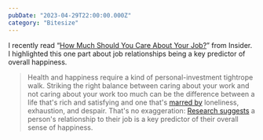 ```yaml
---
pubDate: "2023-04-29T22:00:00.000Z"
category: "Bitesize"
---
```


I recently read “[How Much Should You Care About Your Job?](https://www.businessinsider.com/work-life-balance-job-satisfaction-burnout-great-resignation-office-return-2023-4)” from Insider. I highlighted this one part about job relationships being a key predictor of overall happiness.

> Health and happiness require a kind of personal-investment tightrope walk. Striking the right balance between caring about your work and not caring about your work too much can be the difference between a life that's rich and satisfying and one that's [marred by](https://hbr.org/2017/06/burnout-at-work-isnt-just-about-exhaustion-its-also-about-loneliness) loneliness, exhaustion, and despair. That's no exaggeration: [Research suggests](https://hbr.org/2017/03/does-work-make-you-happy-evidence-from-the-world-happiness-report) a person's relationship to their job is a key predictor of their overall sense of happiness.
